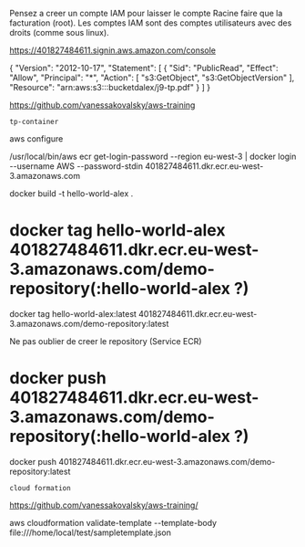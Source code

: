 Pensez a creer un compte IAM pour laisser le compte Racine faire que la facturation (root).
Les comptes IAM sont des comptes utilisateurs avec des droits (comme sous linux).

https://401827484611.signin.aws.amazon.com/console

{
    "Version": "2012-10-17",
    "Statement": [
        {
            "Sid": "PublicRead",
            "Effect": "Allow",
            "Principal": "*",
            "Action": [
                "s3:GetObject",
                "s3:GetObjectVersion"
            ],
            "Resource": "arn:aws:s3:::bucketdalex/j9-tp.pdf"
        }
    ]
}

https://github.com/vanessakovalsky/aws-training

	tp-container


aws configure

/usr/local/bin/aws ecr get-login-password --region eu-west-3 | docker login --username AWS --password-stdin 401827484611.dkr.ecr.eu-west-3.amazonaws.com

docker build -t hello-world-alex .

# docker tag hello-world-alex 401827484611.dkr.ecr.eu-west-3.amazonaws.com/demo-repository(:hello-world-alex ?)   
docker tag hello-world-alex:latest 401827484611.dkr.ecr.eu-west-3.amazonaws.com/demo-repository:latest

Ne pas oublier de creer le repository (Service ECR)

# docker push 401827484611.dkr.ecr.eu-west-3.amazonaws.com/demo-repository(:hello-world-alex ?) 
docker push 401827484611.dkr.ecr.eu-west-3.amazonaws.com/demo-repository:latest

	cloud formation
	
https://github.com/vanessakovalsky/aws-training/	
	
aws cloudformation validate-template --template-body file:///home/local/test/sampletemplate.json